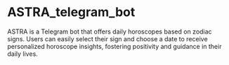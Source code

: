 # ASTRA_telegram_bot
ASTRA is a Telegram bot that offers daily horoscopes based on zodiac signs. Users can easily select their sign and choose a date to receive personalized horoscope insights, fostering positivity and guidance in their daily lives.
